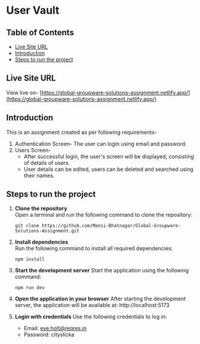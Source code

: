 # User Vault

## Table of Contents

- [Live Site URL](#live-site-url)
- [Introduction](#introduction)
- [Steps to run the project](#steps-to-run-the-project)

## Live Site URL

View live on- [https://global-groupware-solutions-assignment.netlify.app/](https://global-groupware-solutions-assignment.netlify.app/)

## Introduction

This is an assignment created as per following requirements-

1. Authentication Screen- The user can login using email and password.
2. Users Screen-
   - After successful login, the user's screen will be displayed, consisting of details of users.
   - User details can be edited, users can be deleted and searched using their names.

## Steps to run the project

1. **Clone the repository**  
   Open a terminal and run the following command to clone the repository:

   `git clone https://github.com/Mansi-Bhatnagar/Global-Groupware-Solutions-Assignment.git`

2. **Install dependencies**  
   Run the following command to install all required dependencies:

   `npm install`

3. **Start the development server**
   Start the application using the following command:

   `npm run dev`

4. **Open the application in your browser**
   After starting the development server, the application will be available at:
   http://localhost:5173

5. **Login with credentials**
   Use the following credentials to log in:

   - Email: eve.holt@reqres.in
   - Password: cityslicka
